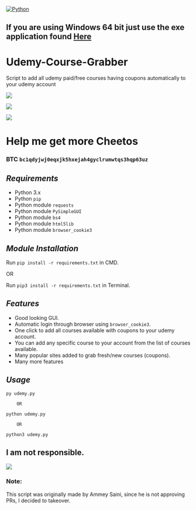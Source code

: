 [![Python](https://forthebadge.com/images/badges/made-with-python.svg)](https://www.python.org/)

## If you are using **Windows 64 bit** just use the exe application found [Here](https://github.com/techtanic/Udemy-Course-Grabber/releases)

# Udemy-Course-Grabber
Script to add all udemy paid/free courses having coupons automatically to your udemy account

![](https://cdn.discordapp.com/attachments/758388245591228437/791362267421737040/image.png)

![](https://cdn.discordapp.com/attachments/728226386602623019/791664965684953119/image_1.png)

![](https://cdn.discordapp.com/attachments/758388245591228437/791361656138891294/Screenshot_2020-12-23_204114.png)


# Help me get more Cheetos
### BTC `bc1qdyjwj0eqxjk5hxejah4gyclrumwtqs3hqp63uz` 

## ***Requirements***

- Python 3.x
- Python `pip`
- Python module `requests`
- Python module `PySimpleGUI`
- Python module `bs4`
- Python module `html5lib`
- Python module `browser_cookie3`

## ***Module Installation***
Run	`pip install -r requirements.txt` in CMD.

OR

Run `pip3 install -r requirements.txt` in Terminal.

## ***Features***

- Good looking GUI.
- Automatic login through browser using `browser_cookie3`.
- One click to add all courses available with coupons to your udemy account.
- You can add any specific course to your account from the list of courses available.
- Many popular sites added to grab fresh/new courses (coupons).
- Many more features

## ***Usage***
`py udemy.py`

		OR

`python udemy.py`

		OR

`python3 udemy.py`

## I am not responsible.
![](https://cdn.discordapp.com/attachments/749247352073617518/785906195767754753/unknown.png)

### Note: 
This script was originally made by Ammey Saini, since he is not approving PRs, I decided to takeover.
